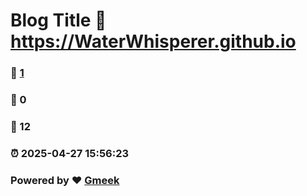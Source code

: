 # Blog Title :link: https://WaterWhisperer.github.io 
### :page_facing_up: [1](https://WaterWhisperer.github.io/tag.html) 
### :speech_balloon: 0 
### :hibiscus: 12 
### :alarm_clock: 2025-04-27 15:56:23 
### Powered by :heart: [Gmeek](https://github.com/Meekdai/Gmeek)
